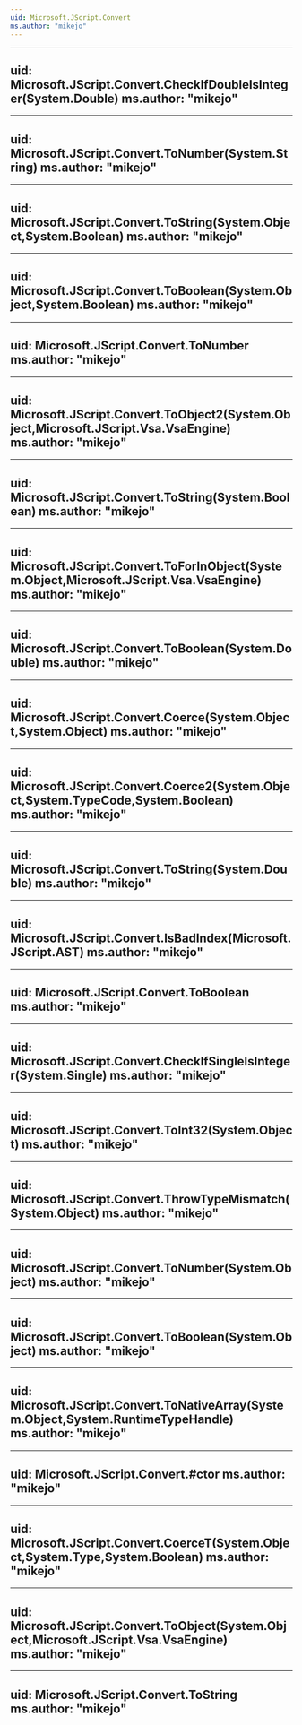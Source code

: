 ```yaml
---
uid: Microsoft.JScript.Convert
ms.author: "mikejo"
---
```


---
uid: Microsoft.JScript.Convert.CheckIfDoubleIsInteger(System.Double)
ms.author: "mikejo"
---

---
uid: Microsoft.JScript.Convert.ToNumber(System.String)
ms.author: "mikejo"
---

---
uid: Microsoft.JScript.Convert.ToString(System.Object,System.Boolean)
ms.author: "mikejo"
---

---
uid: Microsoft.JScript.Convert.ToBoolean(System.Object,System.Boolean)
ms.author: "mikejo"
---

---
uid: Microsoft.JScript.Convert.ToNumber
ms.author: "mikejo"
---

---
uid: Microsoft.JScript.Convert.ToObject2(System.Object,Microsoft.JScript.Vsa.VsaEngine)
ms.author: "mikejo"
---

---
uid: Microsoft.JScript.Convert.ToString(System.Boolean)
ms.author: "mikejo"
---

---
uid: Microsoft.JScript.Convert.ToForInObject(System.Object,Microsoft.JScript.Vsa.VsaEngine)
ms.author: "mikejo"
---

---
uid: Microsoft.JScript.Convert.ToBoolean(System.Double)
ms.author: "mikejo"
---

---
uid: Microsoft.JScript.Convert.Coerce(System.Object,System.Object)
ms.author: "mikejo"
---

---
uid: Microsoft.JScript.Convert.Coerce2(System.Object,System.TypeCode,System.Boolean)
ms.author: "mikejo"
---

---
uid: Microsoft.JScript.Convert.ToString(System.Double)
ms.author: "mikejo"
---

---
uid: Microsoft.JScript.Convert.IsBadIndex(Microsoft.JScript.AST)
ms.author: "mikejo"
---

---
uid: Microsoft.JScript.Convert.ToBoolean
ms.author: "mikejo"
---

---
uid: Microsoft.JScript.Convert.CheckIfSingleIsInteger(System.Single)
ms.author: "mikejo"
---

---
uid: Microsoft.JScript.Convert.ToInt32(System.Object)
ms.author: "mikejo"
---

---
uid: Microsoft.JScript.Convert.ThrowTypeMismatch(System.Object)
ms.author: "mikejo"
---

---
uid: Microsoft.JScript.Convert.ToNumber(System.Object)
ms.author: "mikejo"
---

---
uid: Microsoft.JScript.Convert.ToBoolean(System.Object)
ms.author: "mikejo"
---

---
uid: Microsoft.JScript.Convert.ToNativeArray(System.Object,System.RuntimeTypeHandle)
ms.author: "mikejo"
---

---
uid: Microsoft.JScript.Convert.#ctor
ms.author: "mikejo"
---

---
uid: Microsoft.JScript.Convert.CoerceT(System.Object,System.Type,System.Boolean)
ms.author: "mikejo"
---

---
uid: Microsoft.JScript.Convert.ToObject(System.Object,Microsoft.JScript.Vsa.VsaEngine)
ms.author: "mikejo"
---

---
uid: Microsoft.JScript.Convert.ToString
ms.author: "mikejo"
---
